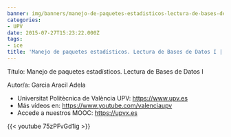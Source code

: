 ```yaml
---
banner: img/banners/manejo-de-paquetes-estadisticos-lectura-de-bases-de-datos-i-upv.jpg
categories:
- UPV
date: 2015-07-27T15:23:22.000Z
tags:
- ice
title: 'Manejo de paquetes estadísticos. Lectura de Bases de Datos I |  | UPV'
---
```


Título: Manejo de paquetes estadísticos. Lectura de Bases de Datos I

Autor/a: Garcia Aracil Adela



+ Universitat Politècnica de València UPV: https://www.upv.es
+ Más vídeos en: https://www.youtube.com/valenciaupv
+ Accede a nuestros MOOC: https://upvx.es

{{< youtube 75zPFvGd1ig >}}
